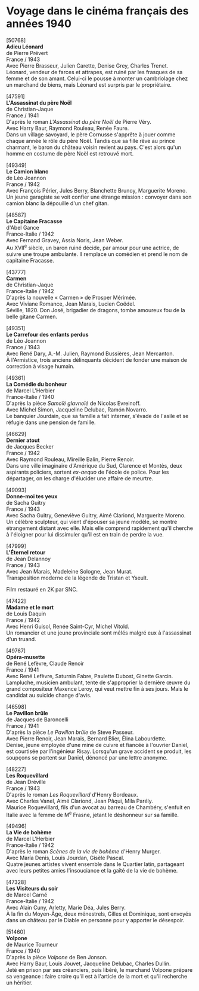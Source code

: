 # Voyage dans le cinéma français des années 1940

[50768]  
**Adieu Léonard**  
de Pierre Prévert  
France / 1943  
Avec Pierre Brasseur, Julien Carette, Denise Grey, Charles Trenet.  
Léonard, vendeur de farces et attrapes, est ruiné par les frasques de sa femme et de son amant. Celui-ci le pousse à monter un cambriolage chez un marchand de biens, mais Léonard est surpris par le propriétaire.

[47591]  
**L'Assassinat du père Noël**  
de Christian-Jaque  
France / 1941  
D'après le roman _L'Assassinat du père Noël_ de Pierre Véry.  
Avec Harry Baur, Raymond Rouleau, Renée Faure.  
Dans un village savoyard, le père Cornusse s'apprête à jouer comme chaque année le rôle du père Noël. Tandis que sa fille rêve au prince charmant, le baron du château voisin revient au pays. C'est alors qu'un homme en costume de père Noël est retrouvé mort.

[49349]  
**Le Camion blanc**  
de Léo Joannon  
France / 1942  
Avec François Périer, Jules Berry, Blanchette Brunoy, Marguerite Moreno.  
Un jeune garagiste se voit confier une étrange mission : convoyer dans son camion blanc la dépouille d'un chef gitan.

[48587]  
**Le Capitaine Fracasse**  
d'Abel Gance  
France-Italie / 1942  
Avec Fernand Gravey, Assia Noris, Jean Weber.  
Au XVII<sup>e</sup> siècle, un baron ruiné décide, par amour pour une actrice, de suivre une troupe ambulante. Il remplace un comédien et prend le nom de capitaine Fracasse.

[43777]  
**Carmen**  
de Christian-Jaque  
France-Italie / 1942  
D'après la nouvelle « Carmen » de Prosper Mérimée.  
Avec Viviane Romance, Jean Marais, Lucien Coëdel.  
Séville, 1820. Don José, brigadier de dragons, tombe amoureux fou de la belle gitane Carmen.

[49351]  
**Le Carrefour des enfants perdus**  
de Léo Joannon  
France / 1943  
Avec René Dary, A.-M. Julien, Raymond Bussières, Jean Mercanton.  
À l'Armistice, trois anciens délinquants décident de fonder une maison de correction à visage humain.

[49361]  
**La Comédie du bonheur**  
de Marcel L'Herbier  
France-Italie / 1940  
D'après la pièce _Samoïé glavnoïé_ de Nicolas Evreinoff.  
Avec Michel Simon, Jacqueline Delubac, Ramón Novarro.  
Le banquier Jourdain, que sa famille a fait interner, s'évade de l'asile et se réfugie dans une pension de famille.

[46629]  
**Dernier atout**  
de Jacques Becker  
France / 1942  
Avec Raymond Rouleau, Mireille Balin, Pierre Renoir.  
Dans une ville imaginaire d'Amérique du Sud, Clarence et Montès, deux aspirants policiers, sortent _ex-aequo_ de l'école de police. Pour les départager, on les charge d'élucider une affaire de meurtre.

[49093]  
**Donne-moi tes yeux**  
de Sacha Guitry  
France / 1943  
Avec Sacha Guitry, Geneviève Guitry, Aimé Clariond, Marguerite Moreno.  
Un célèbre sculpteur, qui vient d'épouser sa jeune modèle, se montre étrangement distant avec elle. Mais elle comprend rapidement qu'il cherche à l'éloigner pour lui dissimuler qu'il est en train de perdre la vue.

[47999]  
**L'Éternel retour**  
de Jean Delannoy  
France / 1943  
Avec Jean Marais, Madeleine Sologne, Jean Murat.  
Transposition moderne de la légende de Tristan et Yseult.

Film restauré en 2K par SNC.

[47422]  
**Madame et le mort**  
de Louis Daquin  
France / 1942  
Avec Henri Guisol, Renée Saint-Cyr, Michel Vitold.  
Un romancier et une jeune provinciale sont mêlés malgré eux à l'assassinat d'un truand.

[49767]  
**Opéra-musette**  
de René Lefèvre, Claude Renoir  
France / 1941  
Avec René Lefèvre, Saturnin Fabre, Paulette Dubost, Ginette Garcin.  
Lampluche, musicien ambulant, tente de s'approprier la dernière œuvre du grand compositeur Maxence Leroy, qui veut mettre fin à ses jours. Mais le candidat au suicide change d'avis.

[46598]  
**Le Pavillon brûle**  
de Jacques de Baroncelli  
France / 1941  
D'après la pièce _Le Pavillon brûle_ de Steve Passeur.  
Avec Pierre Renoir, Jean Marais, Bernard Blier, Élina Labourdette.  
Denise, jeune employée d'une mine de cuivre et fiancée à l'ouvrier Daniel, est courtisée par l'ingénieur Risay. Lorsqu'un grave accident se produit, les soupçons se portent sur Daniel, dénoncé par une lettre anonyme.

[48227]  
**Les Roquevillard**  
de Jean Dréville  
France / 1943  
D'après le roman _Les Roquevillard_ d'Henry Bordeaux.  
Avec Charles Vanel, Aimé Clariond, Jean Pâqui, Mila Parély.  
Maurice Roquevillard, fils d'un avocat au barreau de Chambéry, s'enfuit en Italie avec la femme de M<sup>e</sup> Frasne, jetant le déshonneur sur sa famille.

[49496]  
**La Vie de bohème**  
de Marcel L'Herbier  
France-Italie / 1942  
D'après le roman _Scènes de la vie de bohème_ d'Henry Murger.  
Avec María Denis, Louis Jourdan, Gisèle Pascal.  
Quatre jeunes artistes vivent ensemble dans le Quartier latin, partageant avec leurs petites amies l'insouciance et la gaîté de la vie de bohème.

[47328]  
**Les Visiteurs du soir**  
de Marcel Carné  
France-Italie / 1942  
Avec Alain Cuny, Arletty, Marie Déa, Jules Berry.  
À la fin du Moyen-Âge, deux ménestrels, Gilles et Dominique, sont envoyés dans un château par le Diable en personne pour y apporter le désespoir.

[51460]  
**Volpone**  
de Maurice Tourneur  
France / 1940  
D'après la pièce _Volpone_ de Ben Jonson.  
Avec Harry Baur, Louis Jouvet, Jacqueline Delubac, Charles Dullin.  
Jeté en prison par ses créanciers, puis libéré, le marchand Volpone prépare sa vengeance : faire croire qu'il est à l'article de la mort et qu'il recherche un héritier.

